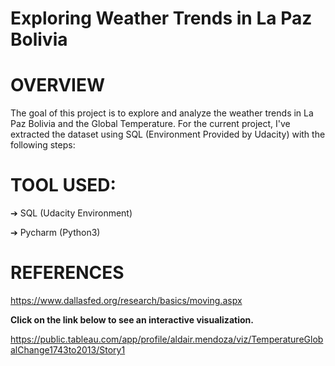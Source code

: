# Exploring Weather Trends in La Paz Bolivia
# OVERVIEW
The goal of this project is to explore and analyze the weather trends in La Paz Bolivia and the Global Temperature. For the current project, I've extracted the dataset using SQL (Environment Provided by Udacity) with the following steps:
# TOOL USED:

➔ SQL (Udacity Environment)

➔ Pycharm (Python3)

# REFERENCES
https://www.dallasfed.org/research/basics/moving.aspx

**Click on the link below to see an interactive visualization.**

https://public.tableau.com/app/profile/aldair.mendoza/viz/TemperatureGlobalChange1743to2013/Story1
